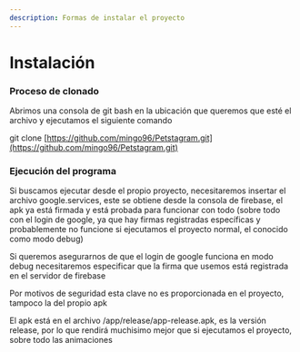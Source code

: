 ```yaml
---
description: Formas de instalar el proyecto
---
```


# Instalación

### Proceso de clonado

Abrimos una consola de git bash en la ubicación que queremos que esté el archivo y ejecutamos el siguiente comando

git clone [https://github.com/mingo96/Petstagram.git](https://github.com/mingo96/Petstagram.git)

### Ejecución del programa

Si buscamos ejecutar desde el propio proyecto, necesitaremos insertar el archivo google.services, este se obtiene desde la consola de firebase, el apk ya está firmada y está probada para funcionar con todo (sobre todo con el login de google, ya que hay firmas registradas específicas y probablemente no funcione si ejecutamos el proyecto normal, el conocido como modo debug)

Si queremos asegurarnos de que el login de google funciona en modo debug necesitaremos especificar que la firma que usemos está registrada en el servidor de firebase

Por motivos de seguridad esta clave no es proporcionada en el proyecto, tampoco la del propio apk

El apk está en el archivo /app/release/app-release.apk, es la versión release, por lo que rendirá muchisimo mejor que si ejecutamos el proyecto, sobre todo las animaciones
